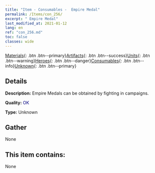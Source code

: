```yaml
---
title: "Item - Consumables -  Empire Medal"
permalink: /Items/con_256/
excerpt: " Empire Medal"
last_modified_at: 2021-01-12
lang: en
ref: "con_256.md"
toc: false
classes: wide
---
```

 [Materials](/Items/){: .btn .btn--primary}[Artifacts](/Items/Artifacts/){: .btn .btn--success}[Units](/Items/Units/){: .btn .btn--warning}[Heroes](/Items/Heroes/){: .btn .btn--danger}[Consumables](/Items/Consumables/){: .btn .btn--info}[Unknown](/Items/Unknown/){: .btn .btn--primary}

## Details
 **Description:** Empire Medals can be obtained by fighting in campaigns.

 **Quality:** <span style="color: #000080">OK</span>

 **Type:** Unknown

## Gather

  None

## This item contains:

  None

